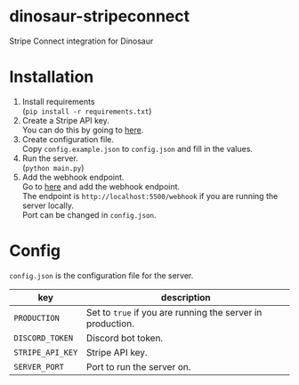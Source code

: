 # dinosaur-stripeconnect
Stripe Connect integration for Dinosaur

# Installation
1. Install requirements  
  (`pip install -r requirements.txt`)
2. Create a Stripe API key.  
  You can do this by going to [here](https://dashboard.stripe.com/account/apikeys).
3. Create configuration file.  
  Copy `config.example.json` to `config.json` and fill in the values.
4. Run the server.  
  (`python main.py`)
5. Add the webhook endpoint.  
  Go to [here](https://dashboard.stripe.com/account/webhooks) and add the webhook endpoint.  
  The endpoint is `http://localhost:5500/webhook` if you are running the server locally.  
  Port can be changed in `config.json`.

# Config

`config.json` is the configuration file for the server.

key|description
---|---
`PRODUCTION`|Set to `true` if you are running the server in production.
`DISCORD_TOKEN`|Discord bot token.
`STRIPE_API_KEY`|Stripe API key.
`SERVER_PORT`|Port to run the server on.
